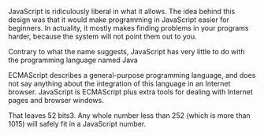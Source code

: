 JavaScript is ridiculously liberal in what it allows. The idea behind this design was that it would make programming in JavaScript easier for beginners. In actuality, it mostly makes finding problems in your programs harder, because the system will not point them out to you.

Contrary to what the name suggests, JavaScript has very little to do with the programming language named Java

ECMAScript describes a general-purpose programming language, and does not say anything about the integration of this language in an Internet browser. JavaScript is ECMAScript plus extra tools for dealing with Internet pages and browser windows.

That leaves 52 bits3. Any whole number less than 252 (which is more than 1015) will safely fit in a JavaScript number.
